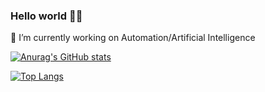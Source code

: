 ### Hello world 👋👋

🔭 I’m currently working on Automation/Artificial Intelligence

<!--
**drak00/drak00** is a ✨ _special_ ✨ repository because its `README.md` (this file) appears on your GitHub profile.

Here are some ideas to get you started:

- 🔭 I’m currently working on Automation/Artificial Intelligence
- 🌱 I’m currently learning ...
- 👯 I’m looking to collaborate on ...
- 🤔 I’m looking for help with ...
- 💬 Ask me about ...
- 📫 How to reach me: ...
- 😄 Pronouns: ...
- ⚡ Fun fact: ...
-->


[![Anurag's GitHub stats](https://github-readme-stats-red-rho.vercel.app/api/?username=drak00&count_private=true&show_icons=true&hide=contribs&theme=codeSTACKr)](https://github.com/drak00/github-readme-stats)

[![Top Langs](https://github-readme-stats-red-rho.vercel.app/api/top-langs/?username=drak00&count_private=true&show_icons=true&theme=dark&layout=compact)](https://github.com/drak00/github-readme-stats)
